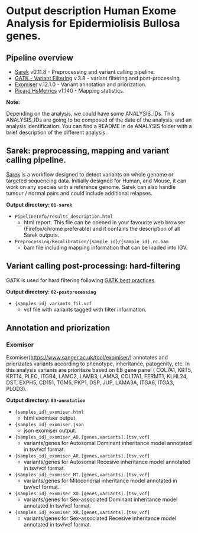 # Output description Human Exome Analysis for Epidermiolisis Bullosa genes.

## Pipeline overview

* [Sarek](#sarek) v0.11.8 - Preprocessing and variant calling pipeline.
* [GATK - Variant Filtering](#trimming) v.3.8 - variant filtering and post-processing.
* [Exomiser](#exomiser) v.12.1.0 - Variant annotation and priorization.
* [Picard HsMetrics](#picard) v1.140 - Mapping statistics.

**Note:**

Depending on the analysis, we could have some ANALYSIS_IDs. This ANALYSIS_IDs are going to be composed of the date of the analysis, and an analysis identification. You can find a README in de ANALYSIS folder with a brief description of the different analysis.

## Sarek: preprocessing, mapping and variant calling pipeline.
[Sarek](https://github.com/nf-core/sarek) is a workflow designed to detect variants on whole genome or targeted sequencing data. Initially designed for Human, and Mouse, it can work on any species with a reference genome. Sarek can also handle tumour / normal pairs and could include additional relapses.

**Output directory: `01-sarek`**
* `PipelineInfo/results_description.html`
  * html report. This file can be opened in your favourite web browser (Firefox/chrome preferable) and it contains the description of all Sarek outputs.
* `Preprocessing/Recalibration/{sample_id}/{sample_id}.rc.bam`
  * bam file including mapping information that can be loaded into IGV.

## Variant calling post-processing: hard-filtering
GATK is used for hard filtering following [GATK best practices](https://gatk.broadinstitute.org/hc/en-us/articles/360035535932-Germline-short-variant-discovery-SNPs-Indels-)

**Output directory: `02-postprocessing`**
* `{samples_id}_variants_fil.vcf`
  * vcf file with variants tagged with filter information.
  
## Annotation and priorization
### Exomiser
Exomiser(https://www.sanger.ac.uk/tool/exomiser/) annotates and priorizates variants according to phenotype, inheritance, patogenity, etc. In this analysis variants are prioritaze based on EB gene panel ( COL7A1, KRT5, KRT14, PLEC, ITGB4, LAMC2, LAMB3, LAMA3, COL17A1, FERMT1, KLHL24, DST, EXPH5, CD151, TGM5, PKP1, DSP, JUP, LAMA3A, ITGA6, ITGA3, PLOD3).

**Output directory: `03-annotation`**
* `{samples_id}_exomiser.html`
  * html exomiser output.
* `{samples_id}_exomiser.json`
  * json exomiser output.
* `{samples_id}_exomiser_AD.[genes,variants].[tsv,vcf]`
  * variants/genes for Autosomal Dominant inheritance model annotated in tsv/vcf format.
* `{samples_id}_exomiser_AR.[genes,variants].[tsv,vcf]`
  * variants/genes for Autosomal Recesive inheritance model annotated in tsv/vcf format.
* `{samples_id}_exomiser_MT.[genes,variants].[tsv,vcf]`
  * variants/genes for Mitocondrial inheritance model annotated in tsv/vcf format.
* `{samples_id}_exomiser_XD.[genes,variants].[tsv,vcf]`
  * variants/genes for Sex-associated Dominant inheritance model annotated in tsv/vcf format.
* `{samples_id}_exomiser_XR.[genes,variants].[tsv,vcf]`
  * variants/genes for Sex-associated Recesive inheritance model annotated in tsv/vcf format.

